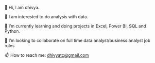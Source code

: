 👋 Hi, I am dhivya. 

🔭 I am interested to do analysis with data.

🌱 I’m currently learning and doing projects in Excel, Power BI, SQL and Python.

👯 I’m looking to collaborate on full time data analyst/business analyst job roles

📫 How to reach me: dhivyatc@gmail.com

<!--
**Dhivya1998/Dhivya1998** is a ✨ _special_ ✨ repository because its `README.md` (this file) appears on your GitHub profile.

Here are some ideas to get you started:

-  I’m currently working on ...
- 🌱 I’m currently learning ...
-  I’m looking to collaborate on ...
- 🤔 I’m looking for help with ...
- 💬 Ask me about ...
- 📫 How to reach me: ...
- 😄 Pronouns: ...
- ⚡ Fun fact: ...
-->
